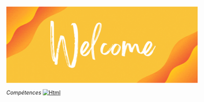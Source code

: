<p align="center">
<img src="Profile_Banner.gif" alt="hi" class="inline"/>
</p>
<i>Compétences</i>
<a href="https://"><img src="https://img.shields.io/badge/Html-fe7d37?logo=HTML5&logoColor=fff" alt="Html"></a>
